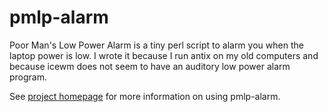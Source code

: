 pmlp-alarm
==========

Poor Man's Low Power Alarm is a tiny perl script to alarm you
when the laptop power is low. I wrote it because I run
antix on my old computers and because icewm does not seem
to have an auditory low power alarm program.

See [project homepage](http://ckhung.github.com/pmlp-alarm/) for more
information on using pmlp-alarm.
